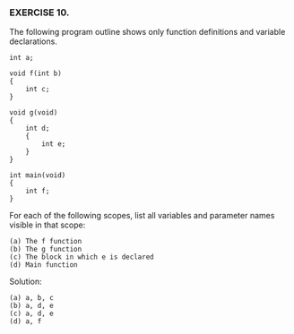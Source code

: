 ### EXERCISE 10.
The following program outline shows only function definitions and variable declarations.
```
int a;

void f(int b)
{
    int c;
}

void g(void)
{
    int d;
    {
        int e;
    }
}

int main(void)
{
    int f;
}
```
For each of the following scopes, list all variables and parameter names visible in that scope:
```
(a) The f function
(b) The g function
(c) The block in which e is declared
(d) Main function
```

Solution:
```
(a) a, b, c
(b) a, d, e
(c) a, d, e 
(d) a, f
```
